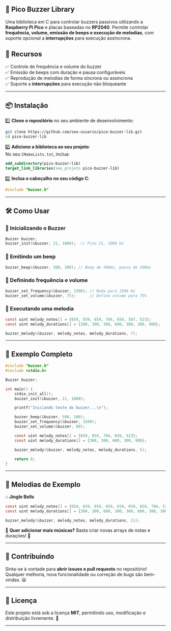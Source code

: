 ## 📢 Pico Buzzer Library

Uma biblioteca em C para controlar buzzers passivos utilizando a **Raspberry Pi Pico** e placas baseadas no **RP2040**. Permite controlar **frequência, volume, emissão de beeps e execução de melodias**, com suporte opcional a **interrupções** para execução assíncrona.  

## 🚀 Recursos

✅ Controle de frequência e volume do buzzer  
✅ Emissão de beeps com duração e pausa configuráveis  
✅ Reprodução de melodias de forma síncrona ou assíncrona  
✅ Suporte a **interrupções** para execução não bloqueante  

---

## 📦 Instalação

1️⃣ **Clone o repositório** no seu ambiente de desenvolvimento:
   ```sh
   git clone https://github.com/seu-usuario/pico-buzzer-lib.git
   cd pico-buzzer-lib
   ```

2️⃣ **Adicione a biblioteca ao seu projeto**:  
   No seu `CMakeLists.txt`, inclua:
   ```cmake
   add_subdirectory(pico-buzzer-lib)
   target_link_libraries(seu_projeto pico-buzzer-lib)
   ```

3️⃣ **Inclua o cabeçalho no seu código C**:
   ```c
   #include "buzzer.h"
   ```

---

## 🛠️ Como Usar

### 🔹 Inicializando o Buzzer
```c
Buzzer buzzer;
buzzer_init(&buzzer, 21, 1000);  // Pino 21, 1000 Hz
```

### 🔹 Emitindo um beep
```c
buzzer_beep(&buzzer, 500, 200); // Beep de 500ms, pausa de 200ms
```

### 🔹 Definindo frequência e volume
```c
buzzer_set_frequency(&buzzer, 1500); // Muda para 1500 Hz
buzzer_set_volume(&buzzer, 75);      // Define volume para 75%
```

### 🔹 Executando uma melodia
```c
const uint melody_notes[] = {659, 659, 659, 784, 659, 587, 523};
const uint melody_durations[] = {300, 300, 300, 600, 300, 300, 900};

buzzer_melody(&buzzer, melody_notes, melody_durations, 7);
```

---

## 📝 Exemplo Completo

```c
#include "buzzer.h"
#include <stdio.h>

Buzzer buzzer;

int main() {
    stdio_init_all();
    buzzer_init(&buzzer, 21, 1000);

    printf("Iniciando teste do buzzer...\n");

    buzzer_beep(&buzzer, 500, 200);
    buzzer_set_frequency(&buzzer, 1500);
    buzzer_set_volume(&buzzer, 80);

    const uint melody_notes[] = {659, 659, 784, 659, 523};
    const uint melody_durations[] = {300, 300, 600, 300, 900};

    buzzer_melody(&buzzer, melody_notes, melody_durations, 5);

    return 0;
}
```

---

## 🎵 Melodias de Exemplo

🎶 **Jingle Bells**  
```c
const uint melody_notes[] = {659, 659, 659, 659, 659, 659, 659, 784, 523, 587, 659};
const uint melody_durations[] = {300, 300, 600, 300, 300, 600, 300, 300, 300, 300, 900};

buzzer_melody(&buzzer, melody_notes, melody_durations, 11);
```

📌 **Quer adicionar mais músicas?** Basta criar novas arrays de notas e durações! 🎼

---

## 🔗 Contribuindo

Sinta-se à vontade para **abrir issues e pull requests** no repositório!  
Qualquer melhoria, nova funcionalidade ou correção de bugs são bem-vindas. 😃

---

## 📄 Licença

Este projeto está sob a licença **MIT**, permitindo uso, modificação e distribuição livremente. 📜

---
